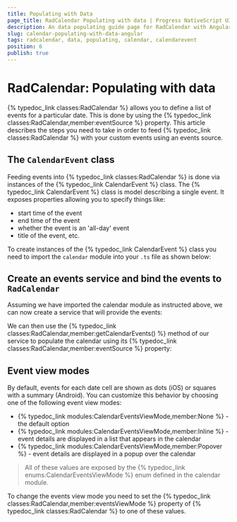 ```yaml
---
title: Populating with Data
page_title: RadCalendar Populating with data | Progress NativeScript UI Documentation
description: An data populating guide page for RadCalendar with Angular
slug: calendar-populating-with-data-angular
tags: radcalendar, data, populating, calendar, calendarevent
position: 6
publish: true
---
```


# RadCalendar: Populating with data
{% typedoc_link classes:RadCalendar %} allows you to define a list of events for a particular date. This is done by using the {% typedoc_link classes:RadCalendar,member:eventSource %} property. This article describes the steps you need to take in order to feed {% typedoc_link classes:RadCalendar %} with your custom events using an events source.

## The `CalendarEvent` class
Feeding events into {% typedoc_link classes:RadCalendar %} is done via instances of the {% typedoc_link CalendarEvent %} class. The {% typedoc_link CalendarEvent %} class is model describing a single event. It exposes properties allowing you to specify things like:

- start time of the event
- end time of the event
- whether the event is an 'all-day' event
- title of the event, etc.

To create instances of the {% typedoc_link CalendarEvent %} class you need to import the `calendar` module into your `.ts` file as shown below:

<snippet id='angular-calendar-require'/>

## Create an events service and bind the events to `RadCalendar`
Assuming we have imported the calendar module as instructed above, we can now create a service that will provide the events:

<snippet id='angular-calendar-events-service'/>

We can then use the {% typedoc_link classes:RadCalendar,member:getCalendarEvents() %} method of our service to populate the calendar using its {% typedoc_link classes:RadCalendar,member:eventSource %} property:

<snippet id='angular-calendar-populating-with-data-html' />
<snippet id='angular-calenda-populating-with-data' />

## Event view modes
By default, events for each date cell are shown as dots (iOS) or squares with a summary (Android). You can customize this behavior by choosing one of the following event view modes:

- {% typedoc_link modules:CalendarEventsViewMode,member:None %} - the default option
- {% typedoc_link modules:CalendarEventsViewMode,member:Inline %} - event details are displayed in a list that appears in the calendar
- {% typedoc_link modules:CalendarEventsViewMode,member:Popover %} - event details are displayed in a popup over the calendar

> All of these values are exposed by the {% typedoc_link enums:CalendarEventsViewMode %} enum defined in the calendar module.

To change the events view mode you need to set the {% typedoc_link classes:RadCalendar,member:eventsViewMode %} property of {% typedoc_link classes:RadCalendar %} to one of these values.
